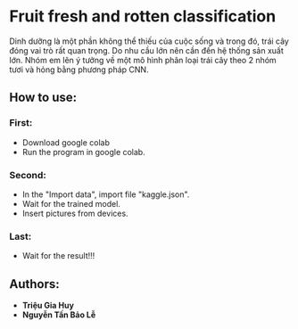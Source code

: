 # Fruit fresh and rotten classification

Dinh dưỡng là một phần không thể thiếu của cuộc sống và trong đó, trái cây đóng vai trò rất quan trọng. Do nhu cầu lớn nên cần đến hệ thống sản xuất lớn. Nhóm em lên ý tưởng về một mô hình phân loại trái cây theo 2 nhóm tươi và hỏng bằng phương pháp CNN.

## How to use:

### First:
- Download google colab
- Run the program in google colab.

### Second:
- In the "Import data", import file "kaggle.json".
- Wait for the trained model.
- Insert pictures from devices.

### Last:
- Wait for the result!!!

## Authors:
- **Triệu Gia Huy**
- **Nguyễn Tấn Bảo Lễ**
